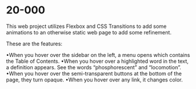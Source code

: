 # 20-000
This web project utilizes Flexbox and CSS Transitions to add some animations to an otherwise static web page to add some refinement.

These are the features:

•When you hover over the sidebar on the left, a menu opens which contains the Table of Contents.
•When you hover over a highlighted word in the text, a definition appears. See the words “phosphorescent” and “locomotion”.
•When you hover over the semi-transparent buttons at the bottom of the page, they turn opaque.
•When you hover over any link, it changes color.
